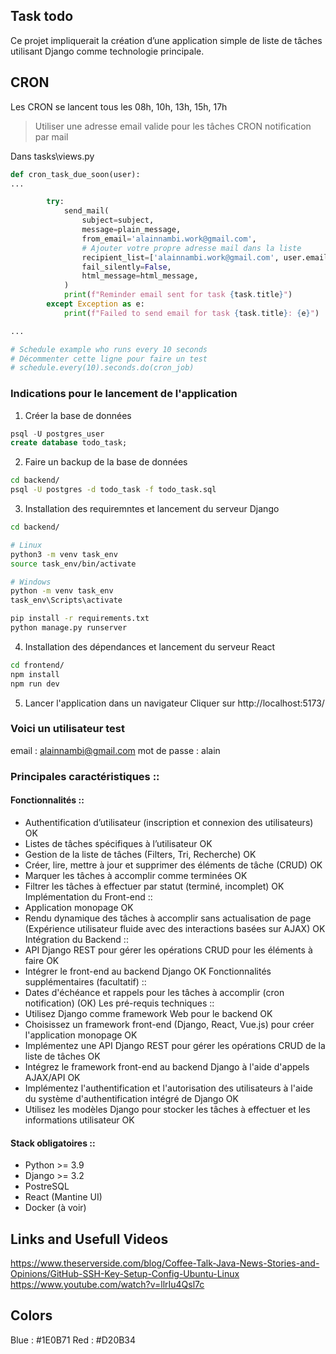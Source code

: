 ## Task todo
Ce projet impliquerait la création d’une application simple de liste de tâches utilisant Django
comme technologie principale.

## CRON
Les CRON se lancent tous les 08h, 10h, 13h, 15h, 17h

> Utiliser une adresse email valide pour les tâches CRON notification par mail

Dans tasks\views.py

```python
def cron_task_due_soon(user):
...

        try:
            send_mail(
                subject=subject,
                message=plain_message,
                from_email='alainnambi.work@gmail.com',
                # Ajouter votre propre adresse mail dans la liste
                recipient_list=['alainnambi.work@gmail.com', user.email, "test@exemple.com"],
                fail_silently=False,
                html_message=html_message,
            )
            print(f"Reminder email sent for task {task.title}")
        except Exception as e:
            print(f"Failed to send email for task {task.title}: {e}")

...

# Schedule example who runs every 10 seconds
# Décommenter cette ligne pour faire un test
# schedule.every(10).seconds.do(cron_job) 
```

### Indications pour le lancement de l'application
1. Créer la base de données
```sql
psql -U postgres_user
create database todo_task;
```

2. Faire un backup de la base de données
```bash
cd backend/
psql -U postgres -d todo_task -f todo_task.sql
```

3. Installation des requiremntes et lancement du serveur Django
```bash
cd backend/

# Linux
python3 -m venv task_env
source task_env/bin/activate

# Windows
python -m venv task_env 
task_env\Scripts\activate

pip install -r requirements.txt
python manage.py runserver
```

4. Installation des dépendances et lancement du serveur React
```bash
cd frontend/
npm install
npm run dev
```

5. Lancer l'application dans un navigateur
Cliquer sur http://localhost:5173/

### Voici un utilisateur test
email : alainnambi@gmail.com
mot de passe : alain

### Principales caractéristiques ::
#### Fonctionnalités ::
- Authentification d’utilisateur (inscription et connexion des utilisateurs) OK
- Listes de tâches spécifiques à l’utilisateur OK
- Gestion de la liste de tâches (Filters, Tri, Recherche) OK 
- Créer, lire, mettre à jour et supprimer des éléments de tâche (CRUD) OK
- Marquer les tâches à accomplir comme terminées OK
- Filtrer les tâches à effectuer par statut (terminé, incomplet) OK
Implémentation du Front-end ::
- Application monopage OK
- Rendu dynamique des tâches à accomplir sans actualisation de page (Expérience
utilisateur fluide avec des interactions basées sur AJAX) OK
Intégration du Backend ::
- API Django REST pour gérer les opérations CRUD pour les éléments à faire OK
- Intégrer le front-end au backend Django OK
Fonctionnalités supplémentaires (facultatif) ::
- Dates d'échéance et rappels pour les tâches à accomplir (cron notification) (OK)
Les pré-requis techniques ::
- Utilisez Django comme framework Web pour le backend OK
- Choisissez un framework front-end (Django, React, Vue.js) pour créer l'application
monopage OK
- Implémentez une API Django REST pour gérer les opérations CRUD de la liste de
tâches OK
- Intégrez le framework front-end au backend Django à l'aide d'appels AJAX/API OK
- Implémentez l'authentification et l'autorisation des utilisateurs à l'aide du système
d'authentification intégré de Django OK
- Utilisez les modèles Django pour stocker les tâches à effectuer et les informations
utilisateur OK

#### Stack obligatoires ::
- Python >= 3.9
- Django >= 3.2
- PostreSQL
- React (Mantine UI)
- Docker (à voir)


## Links and Usefull Videos 
https://www.theserverside.com/blog/Coffee-Talk-Java-News-Stories-and-Opinions/GitHub-SSH-Key-Setup-Config-Ubuntu-Linux
https://www.youtube.com/watch?v=llrIu4Qsl7c

## Colors
Blue : #1E0B71
Red : #D20B34


